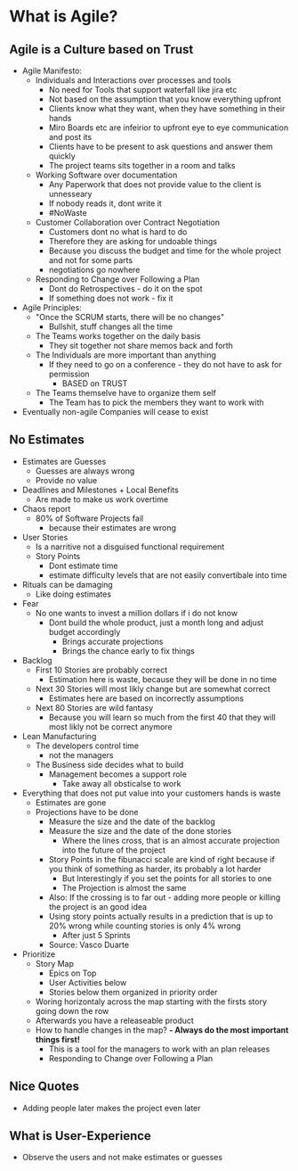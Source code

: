 # What is Agile?

## Agile is a Culture based on Trust

- Agile Manifesto:
  - Individuals and Interactions over processes and tools
    - No need for Tools that support waterfall like jira etc
    - Not based on the assumption that you know everything upfront
    - Clients know what they want, when they have something in their hands
    - Miro Boards etc are infeirior to upfront eye to eye communication and post its
    - Clients have to be present to ask questions and answer them quickly
    - The project teams sits together in a room and talks
  - Working Software over documentation
    - Any Paperwork that does not provide value to the client is unnesseary
    - If nobody reads it, dont write it
    - #NoWaste
  - Customer Collaboration over Contract Negotiation
    - Customers dont no what is hard to do
    - Therefore they are asking for undoable things
    - Because you discuss the budget and time for the whole project and not for some parts
    - negotiations go nowhere
  - Responding to Change over Following a Plan
    - Dont do Retrospectives - do it on the spot
    - If something does not work - fix it
- Agile Principles:
  - "Once the SCRUM starts, there will be no changes"
    - Bullshit, stuff changes all the time
  - The Teams works together on the daily basis
    - They sit together not share memos back and forth
  - The Individuals are more important than anything
    - If they need to go on a conference - they do not have to ask for permission
      - BASED on TRUST
  - The Teams themselve have to organize them self
    - The Team has to pick the members they want to work with
- Eventually non-agile Companies will cease to exist

## No Estimates

- Estimates are Guesses
  - Guesses are always wrong
  - Provide no value
- Deadlines and Milestones + Local Benefits
  - Are made to make us work overtime
- Chaos report
  - 80% of Software Projects fail
    - because their estimates are wrong
- User Stories
  - Is a narritive not a disguised functional requirement
  - Story Points
    - Dont estimate time
    - estimate difficulty levels that are not easily convertibale into time
- Rituals can be damaging
  - Like doing estimates
- Fear
  - No one wants to invest a million dollars if i do not know
    - Dont build the whole product, just a month long and adjust budget accordingly
      - Brings accurate projections
      - Brings the chance early to fix things
- Backlog
  - First 10 Stories are probably correct
    - Estimation here is waste, because they will be done in no time
  - Next 30 Stories will most likly change but are somewhat correct
    - Estimates here are based on incorrectly assumptions
  - Next 80 Stories are wild fantasy
    - Because you will learn so much from the first 40 that they will most likly not be correct anymore
- Lean Manufacturing
  - The developers control time
    - not the managers
  - The Business side decides what to build
    - Management becomes a support role
      - Take away all obsticalse to work
- Everything that does not put value into your customers hands is waste
  - Estimates are gone
  - Projections have to be done
    - Measure the size and the date of the backlog
    - Measure the size and the date of the done stories
      - Where the lines cross, that is an almost accurate projection into the future of the project
    - Story Points in the fibunacci scale are kind of right because if you think of something as harder, its probably a lot harder
      - But Interestingly if you set the points for all stories to one
      - The Projection is almost the same
    - Also: If the crossing is to far out - adding more people or killing the project is an good idea
    - Using story points actually results in a prediction that is up to 20% wrong while counting stories is only 4% wrong
      - After just 5 Sprints
    - Source: Vasco Duarte
- Prioritize
  - Story Map
    - Epics on Top
    - User Activities below
    - Stories below them organized in priority order
  - Woring horizontaly across the map starting with the firsts story going down the row
  - Afterwards you have a releaseable product
  - How to handle changes in the map?
    **- Always do the most important things first!**
    - This is a tool for the managers to work with an plan releases
    - Responding to Change over Following a Plan

## Nice Quotes

- Adding people later makes the project even later

## What is User-Experience

- Observe the users and not make estimates or guesses
